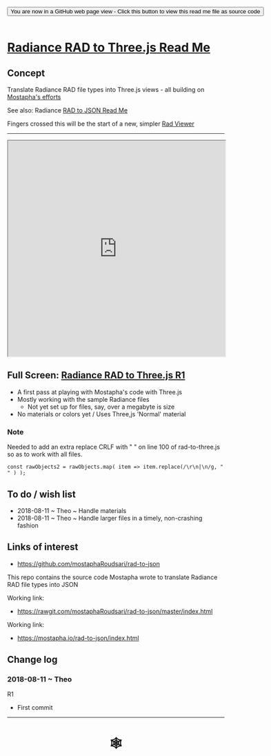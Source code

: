 <span style=display:none; >[You are now in a GitHub source code view - click this link to view Read Me file as a web page]( https://www.ladybug.tools/spider/index.html#cookbook/rad-to-threejs/README.md "View file as a web page." ) </span>
<div><input type=button class="btn btn-secondary btn-sm" onclick="window.location.href='https://github.com/ladybug-tools/spider/blob/master/cookbook/rad-to-threejs/README.md'";
value='You are now in a GitHub web page view - Click this button to view this read me file as source code' ></div>

<br>

# [Radiance RAD to Three.js Read Me]( #cookbook/rad-to-json/README.md )

## Concept

Translate Radiance RAD file types into Three.js views - all building on [Mostapha's efforts]( https://github.com/mostaphaRoudsari/rad-to-threejs )

See also: Radiance [RAD to JSON Read Me]( #cookbook/rad-to-json/README.md )

Fingers crossed this will be the start of a new, simpler [Rad Viewer]( https://www.ladybug.tools/spider/#rad-viewer/README.md )


***

<iframe src=https://www.ladybug.tools/spider/cookbook/rad-to-threejs/r1/rad-to-threejs.html width=100% height=500px >Iframes are not viewable in GitHub source code view<</iframe>

## Full Screen: [Radiance RAD to Three.js R1]( https://www.ladybug.tools/spider/cookbook/rad-to-threejs/r1/rad-to-three.html )

* A first pass at playing with Mostapha's code with Three.js
* Mostly working with the sample Radiance files
	* Not yet set up for files, say, over a megabyte is size
* No materials or colors yet / Uses Three,js 'Normal' material

### Note

Needed to add an extra replace CRLF with " " on line 100 of rad-to-three.js so as to work with all files.

```const rawObjects2 = rawObjects.map( item => item.replace(/\r\n|\n/g, " " ) );```


## To do / wish list

* 2018-08-11 ~ Theo ~ Handle materials
* 2018-08-11 ~ Theo ~ Handle larger files in a timely, non-crashing fashion


## Links of interest

* https://github.com/mostaphaRoudsari/rad-to-json

This repo contains the source code Mostapha wrote to translate Radiance RAD file types into JSON

Working link:
* https://rawgit.com/mostaphaRoudsari/rad-to-json/master/index.html

Working link:
* https://mostapha.io/rad-to-json/index.html



## Change log


### 2018-08-11 ~ Theo

R1
* First commit

***

# <center title="hello!" ><a href=javascript:window.scrollTo(0,0); style=text-decoration:none; > &#x1f578; </a></center>

